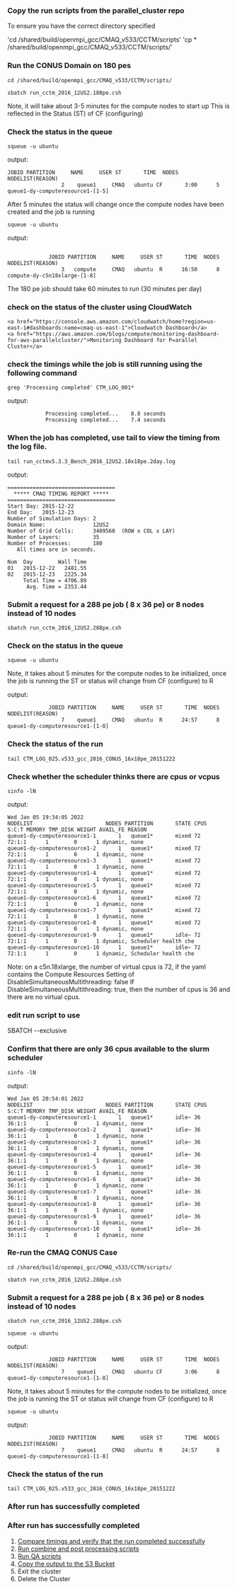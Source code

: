 ### Copy the run scripts from the parallel_cluster repo
To ensure you have the correct directory specified

'cd /shared/build/openmpi_gcc/CMAQ_v533/CCTM/scripts'
'cp * /shared/build/openmpi_gcc/CMAQ_v533/CCTM/scripts/'


### Run the CONUS Domain on 180 pes

`cd /shared/build/openmpi_gcc/CMAQ_v533/CCTM/scripts/`

`sbatch run_cctm_2016_12US2.180pe.csh`

Note, it will take about 3-5 minutes for the compute nodes to start up This is reflected in the Status (ST) of CF (configuring)

### Check the status in the queue

`squeue -u ubuntu`

output:

```
JOBID PARTITION     NAME     USER ST       TIME  NODES NODELIST(REASON)
                 2    queue1     CMAQ   ubuntu CF       3:00      5 queue1-dy-computeresource1-[1-5]
```
After 5 minutes the status will change once the compute nodes have been created and the job is running

`squeue -u ubuntu`

output:

```

             JOBID PARTITION     NAME     USER ST       TIME  NODES NODELIST(REASON)
                 3   compute     CMAQ   ubuntu  R      16:50      8 compute-dy-c5n18xlarge-[1-8]
```

The 180 pe job should take 60 minutes to run (30 minutes per day)

### check on the status of the cluster using CloudWatch

```
<a href="https://console.aws.amazon.com/cloudwatch/home?region=us-east-1#dashboards:name=cmaq-us-east-1">Cloudwatch Dashboard</a>
<a href="https://aws.amazon.com/blogs/compute/monitoring-dashboard-for-aws-parallelcluster/">Monitoring Dashboard for P=arallel Cluster</a>
```

### check the timings while the job is still running using the following command

`grep 'Processing completed' CTM_LOG_001*`

output:

```
            Processing completed...    8.8 seconds
            Processing completed...    7.4 seconds
```

### When the job has completed, use tail to view the timing from the log file.

`tail run_cctmv5.3.3_Bench_2016_12US2.10x18pe.2day.log`

output:

```
==================================
  ***** CMAQ TIMING REPORT *****
==================================
Start Day: 2015-12-22
End Day:   2015-12-23
Number of Simulation Days: 2
Domain Name:               12US2
Number of Grid Cells:      3409560  (ROW x COL x LAY)
Number of Layers:          35
Number of Processes:       180
   All times are in seconds.

Num  Day        Wall Time
01   2015-12-22   2481.55
02   2015-12-23   2225.34
     Total Time = 4706.89
      Avg. Time = 2353.44
```

### Submit a request for a 288 pe job ( 8 x 36 pe) or 8 nodes instead of 10 nodes

`sbatch run_cctm_2016_12US2.288pe.csh`

### Check on the status in the queue

`squeue -u ubuntu`

Note, it takes about 5 minutes for the compute nodes to be initialized, once the job is running the ST or status will change from CF (configure) to R

output:

```
             JOBID PARTITION     NAME     USER ST       TIME  NODES NODELIST(REASON)
                 7    queue1     CMAQ   ubuntu  R      24:57      8 queue1-dy-computeresource1-[1-8]
```

### Check the status of the run

`tail CTM_LOG_025.v533_gcc_2016_CONUS_16x18pe_20151222`

### Check whether the scheduler thinks there are cpus or vcpus

`sinfo -lN`

output:

```
Wed Jan 05 19:34:05 2022
NODELIST                       NODES PARTITION       STATE CPUS    S:C:T MEMORY TMP_DISK WEIGHT AVAIL_FE REASON
queue1-dy-computeresource1-1       1   queue1*       mixed 72     72:1:1      1        0      1 dynamic, none
queue1-dy-computeresource1-2       1   queue1*       mixed 72     72:1:1      1        0      1 dynamic, none
queue1-dy-computeresource1-3       1   queue1*       mixed 72     72:1:1      1        0      1 dynamic, none
queue1-dy-computeresource1-4       1   queue1*       mixed 72     72:1:1      1        0      1 dynamic, none
queue1-dy-computeresource1-5       1   queue1*       mixed 72     72:1:1      1        0      1 dynamic, none
queue1-dy-computeresource1-6       1   queue1*       mixed 72     72:1:1      1        0      1 dynamic, none
queue1-dy-computeresource1-7       1   queue1*       mixed 72     72:1:1      1        0      1 dynamic, none
queue1-dy-computeresource1-8       1   queue1*       mixed 72     72:1:1      1        0      1 dynamic, none
queue1-dy-computeresource1-9       1   queue1*       idle~ 72     72:1:1      1        0      1 dynamic, Scheduler health che
queue1-dy-computeresource1-10      1   queue1*       idle~ 72     72:1:1      1        0      1 dynamic, Scheduler health che
```

Note: on a c5n.18xlarge, the number of virtual cpus is 72, if the yaml contains the Compute Resources Setting of DisableSimultaneousMultithreading: false
If DisableSimultaneousMultithreading: true, then the number of cpus is 36 and there are no virtual cpus.

### edit run script to use
SBATCH --exclusive

### Confirm that there are only 36 cpus available to the slurm scheduler

`sinfo -lN`

output:

```
Wed Jan 05 20:54:01 2022
NODELIST                       NODES PARTITION       STATE CPUS    S:C:T MEMORY TMP_DISK WEIGHT AVAIL_FE REASON
queue1-dy-computeresource1-1       1   queue1*       idle~ 36     36:1:1      1        0      1 dynamic, none
queue1-dy-computeresource1-2       1   queue1*       idle~ 36     36:1:1      1        0      1 dynamic, none
queue1-dy-computeresource1-3       1   queue1*       idle~ 36     36:1:1      1        0      1 dynamic, none
queue1-dy-computeresource1-4       1   queue1*       idle~ 36     36:1:1      1        0      1 dynamic, none
queue1-dy-computeresource1-5       1   queue1*       idle~ 36     36:1:1      1        0      1 dynamic, none
queue1-dy-computeresource1-6       1   queue1*       idle~ 36     36:1:1      1        0      1 dynamic, none
queue1-dy-computeresource1-7       1   queue1*       idle~ 36     36:1:1      1        0      1 dynamic, none
queue1-dy-computeresource1-8       1   queue1*       idle~ 36     36:1:1      1        0      1 dynamic, none
queue1-dy-computeresource1-9       1   queue1*       idle~ 36     36:1:1      1        0      1 dynamic, none
queue1-dy-computeresource1-10      1   queue1*       idle~ 36     36:1:1      1        0      1 dynamic, none
```

### Re-run the CMAQ CONUS Case

`cd /shared/build/openmpi_gcc/CMAQ_v533/CCTM/scripts/`

`sbatch run_cctm_2016_12US2.288pe.csh`

### Submit a request for a 288 pe job ( 8 x 36 pe) or 8 nodes instead of 10 nodes

`sbatch run_cctm_2016_12US2.288pe.csh`

`squeue -u ubuntu`

output:

```
             JOBID PARTITION     NAME     USER ST       TIME  NODES NODELIST(REASON)
                 7    queue1     CMAQ   ubuntu CF       3:06      8 queue1-dy-computeresource1-[1-8]
```

Note, it takes about 5 minutes for the compute nodes to be initialized, once the job is running the ST or status will change from CF (configure) to R

`squeue -u ubuntu`

output:

```
             JOBID PARTITION     NAME     USER ST       TIME  NODES NODELIST(REASON)
                 7    queue1     CMAQ   ubuntu  R      24:57      8 queue1-dy-computeresource1-[1-8]
```

### Check the status of the run

`tail CTM_LOG_025.v533_gcc_2016_CONUS_16x18pe_20151222`

### After run has successfully completed

### After run has successfully completed

1. [Compare timings and verify that the run completed successfully](parse_timing.md)
2. [Run combine and post processing scripts](post_combine.md)
3. [Run QA scripts](qa_cmaq_run.md)
4. [Copy the output to the S3 Bucket](copy_output_to_S3_Bucket.md)
5. Exit the cluster
6. Delete the Cluster

